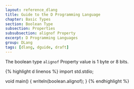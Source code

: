 ```yaml
---
layout: reference_dlang
title: Guide to the D Programming Language
chapter: Basic Types
section: Boolean Type
subsection: Properties
subsubsection: alignof Property
excerpt: D Programming Languages
group: DLang
tags: [dlang, dguide, draft]
---
```


The boolean type `alignof` Property value is 1 byte or 8 bits.

{% highlight d linenos %}
import std.stdio;

void main() {
    writeln(boolean.alignof);
}
{% endhighlight %}
